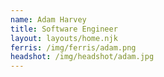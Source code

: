 ```yaml
---
name: Adam Harvey
title: Software Engineer
layout: layouts/home.njk
ferris: /img/ferris/adam.png
headshot: /img/headshot/adam.jpg
---
```

